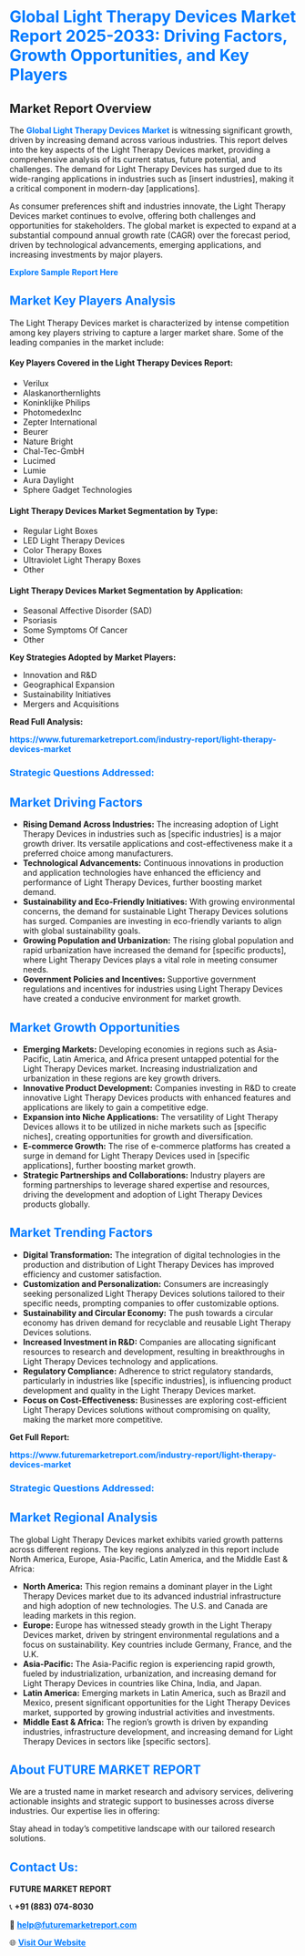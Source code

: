 <h1 style="color: #007BFF;">Global Light Therapy Devices Market Report 2025-2033: Driving Factors, Growth Opportunities, and Key Players</h1>

<section id="overview">
<h2>Market Report Overview</h2>
<p>The <a href="https://www.futuremarketreport.com/industry-report/light-therapy-devices-market" style="color: #007BFF; text-decoration: none;"><strong>Global Light Therapy Devices Market</strong></a> is witnessing significant growth, driven by increasing demand across various industries. This report delves into the key aspects of the Light Therapy Devices market, providing a comprehensive analysis of its current status, future potential, and challenges. The demand for Light Therapy Devices has surged due to its wide-ranging applications in industries such as [insert industries], making it a critical component in modern-day [applications].</p>
<p>As consumer preferences shift and industries innovate, the Light Therapy Devices market continues to evolve, offering both challenges and opportunities for stakeholders. The global market is expected to expand at a substantial compound annual growth rate (CAGR) over the forecast period, driven by technological advancements, emerging applications, and increasing investments by major players.</p>
</section>

<section id="overview">
<p><a href="https://www.futuremarketreport.com/request-sample/reportId=104292" style="color: #007BFF; text-decoration: none;"><strong>Explore Sample Report Here</strong></a></p>
</section>

<section id="key-players">
<h2 style="color: #007BFF;">Market Key Players Analysis</h2>
<p>The Light Therapy Devices market is characterized by intense competition among key players striving to capture a larger market share. Some of the leading companies in the market include:</p>
<h4>Key Players Covered in the Light Therapy Devices Report:</h4>
<ul><li>Verilux</li><li>Alaskanorthernlights</li><li>Koninklijke Philips</li><li>PhotomedexInc</li><li>Zepter International</li><li>Beurer</li><li>Nature Bright</li><li>Chal-Tec-GmbH</li><li>Lucimed</li><li>Lumie</li><li>Aura Daylight</li><li>Sphere Gadget Technologies</li></ul>
<h4>Light Therapy Devices Market Segmentation by Type:</h4>
<ul><li>Regular Light Boxes</li><li>LED Light Therapy Devices</li><li>Color Therapy Boxes</li><li>Ultraviolet Light Therapy Boxes</li><li>Other</li></ul>

<h4>Light Therapy Devices Market Segmentation by Application:</h4>
<ul><li>Seasonal Affective Disorder (SAD)</li><li>Psoriasis</li><li>Some Symptoms Of Cancer</li><li>Other</li></ul>
<p><strong>Key Strategies Adopted by Market Players:</strong></p>
<ul>
<li>Innovation and R&D</li>
<li>Geographical Expansion</li>
<li>Sustainability Initiatives</li>
<li>Mergers and Acquisitions</li>
</ul>
</section>

<section>
<p><strong>Read Full Analysis: </strong></p><a href="https://www.futuremarketreport.com/industry-report/light-therapy-devices-market" style="color: #007BFF; text-decoration: none;"><strong>https://www.futuremarketreport.com/industry-report/light-therapy-devices-market</strong></a>
<h3 style="color: #007BFF;">Strategic Questions Addressed:</h3>
</section>

<section id="driving-factors">
<h2 style="color: #007BFF;">Market Driving Factors</h2>
<ul>
<li><strong>Rising Demand Across Industries:</strong> The increasing adoption of Light Therapy Devices in industries such as [specific industries] is a major growth driver. Its versatile applications and cost-effectiveness make it a preferred choice among manufacturers.</li>
<li><strong>Technological Advancements:</strong> Continuous innovations in production and application technologies have enhanced the efficiency and performance of Light Therapy Devices, further boosting market demand.</li>
<li><strong>Sustainability and Eco-Friendly Initiatives:</strong> With growing environmental concerns, the demand for sustainable Light Therapy Devices solutions has surged. Companies are investing in eco-friendly variants to align with global sustainability goals.</li>
<li><strong>Growing Population and Urbanization:</strong> The rising global population and rapid urbanization have increased the demand for [specific products], where Light Therapy Devices plays a vital role in meeting consumer needs.</li>
<li><strong>Government Policies and Incentives:</strong> Supportive government regulations and incentives for industries using Light Therapy Devices have created a conducive environment for market growth.</li>
</ul>
</section>

<section id="growth-opportunities">
<h2 style="color: #007BFF;">Market Growth Opportunities</h2>
<ul>
<li><strong>Emerging Markets:</strong> Developing economies in regions such as Asia-Pacific, Latin America, and Africa present untapped potential for the Light Therapy Devices market. Increasing industrialization and urbanization in these regions are key growth drivers.</li>
<li><strong>Innovative Product Development:</strong> Companies investing in R&D to create innovative Light Therapy Devices products with enhanced features and applications are likely to gain a competitive edge.</li>
<li><strong>Expansion into Niche Applications:</strong> The versatility of Light Therapy Devices allows it to be utilized in niche markets such as [specific niches], creating opportunities for growth and diversification.</li>
<li><strong>E-commerce Growth:</strong> The rise of e-commerce platforms has created a surge in demand for Light Therapy Devices used in [specific applications], further boosting market growth.</li>
<li><strong>Strategic Partnerships and Collaborations:</strong> Industry players are forming partnerships to leverage shared expertise and resources, driving the development and adoption of Light Therapy Devices products globally.</li>
</ul>
</section>

<section id="trending-factors">
<h2 style="color: #007BFF;">Market Trending Factors</h2>
<ul>
<li><strong>Digital Transformation:</strong> The integration of digital technologies in the production and distribution of Light Therapy Devices has improved efficiency and customer satisfaction.</li>
<li><strong>Customization and Personalization:</strong> Consumers are increasingly seeking personalized Light Therapy Devices solutions tailored to their specific needs, prompting companies to offer customizable options.</li>
<li><strong>Sustainability and Circular Economy:</strong> The push towards a circular economy has driven demand for recyclable and reusable Light Therapy Devices solutions.</li>
<li><strong>Increased Investment in R&D:</strong> Companies are allocating significant resources to research and development, resulting in breakthroughs in Light Therapy Devices technology and applications.</li>
<li><strong>Regulatory Compliance:</strong> Adherence to strict regulatory standards, particularly in industries like [specific industries], is influencing product development and quality in the Light Therapy Devices market.</li>
<li><strong>Focus on Cost-Effectiveness:</strong> Businesses are exploring cost-efficient Light Therapy Devices solutions without compromising on quality, making the market more competitive.</li>
</ul>
</section>

<section>
<p><strong>Get Full Report: </strong></p><a href="https://www.futuremarketreport.com/industry-report/light-therapy-devices-market" style="color: #007BFF; text-decoration: none;"><strong>https://www.futuremarketreport.com/industry-report/light-therapy-devices-market</strong></a>
<h3 style="color: #007BFF;">Strategic Questions Addressed:</h3>
</section>


<section id="regional-analysis">
<h2 style="color: #007BFF;">Market Regional Analysis</h2>
<p>The global Light Therapy Devices market exhibits varied growth patterns across different regions. The key regions analyzed in this report include North America, Europe, Asia-Pacific, Latin America, and the Middle East & Africa:</p>
<ul>
<li><strong>North America:</strong> This region remains a dominant player in the Light Therapy Devices market due to its advanced industrial infrastructure and high adoption of new technologies. The U.S. and Canada are leading markets in this region.</li>
<li><strong>Europe:</strong> Europe has witnessed steady growth in the Light Therapy Devices market, driven by stringent environmental regulations and a focus on sustainability. Key countries include Germany, France, and the U.K.</li>
<li><strong>Asia-Pacific:</strong> The Asia-Pacific region is experiencing rapid growth, fueled by industrialization, urbanization, and increasing demand for Light Therapy Devices in countries like China, India, and Japan.</li>
<li><strong>Latin America:</strong> Emerging markets in Latin America, such as Brazil and Mexico, present significant opportunities for the Light Therapy Devices market, supported by growing industrial activities and investments.</li>
<li><strong>Middle East & Africa:</strong> The region’s growth is driven by expanding industries, infrastructure development, and increasing demand for Light Therapy Devices in sectors like [specific sectors].</li>
</ul>
</section>

<footer>
<h2 style="color: #007BFF;">About FUTURE MARKET REPORT</h2>
<p>We are a trusted name in market research and advisory services, delivering actionable insights and strategic support to businesses across diverse industries. Our expertise lies in offering:</p>

<p>Stay ahead in today’s competitive landscape with our tailored research solutions.</p>

<h2 style="color: #007BFF;">Contact Us:</h2>
<p><strong>FUTURE MARKET REPORT</strong></p>
<p>📞 <strong>+91 (883) 074-8030</strong></p>
<p>📧 <strong><a href="mailto:help@futuremarketreport.com" style="color: #007BFF;">help@futuremarketreport.com</a></strong></p>
<p>🌐 <strong><a href="https://www.futuremarketreport.com/" style="color: #007BFF;">Visit Our Website</a></strong></p>
</footer>